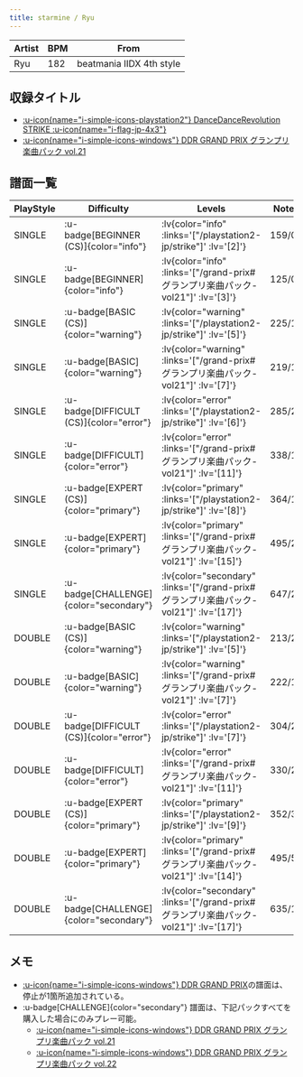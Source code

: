 ```yaml
---
title: starmine / Ryu
---
```


|Artist|BPM|From|
|------|---|----|
|Ryu|182|beatmania IIDX 4th style|

## 収録タイトル

- [ :u-icon{name="i-simple-icons-playstation2"} DanceDanceRevolution STRIKE :u-icon{name="i-flag-jp-4x3"} ](/playstation2-jp/strike)
- [ :u-icon{name="i-simple-icons-windows"} DDR GRAND PRIX グランプリ楽曲パック vol.21](/grand-prix#グランプリ楽曲パック-vol21)

## 譜面一覧

|PlayStyle|Difficulty|Levels|Notes|Movie|
|---------|----------|------|-----|-----|
|SINGLE| :u-badge[BEGINNER (CS)]{color="info"} | :lv{color="info" :links='["/playstation2-jp/strike"]' :lv='[2]'} |159/0||
|SINGLE| :u-badge[BEGINNER]{color="info"} | :lv{color="info" :links='["/grand-prix#グランプリ楽曲パック-vol21"]' :lv='[3]'} |125/0||
|SINGLE| :u-badge[BASIC (CS)]{color="warning"} | :lv{color="warning" :links='["/playstation2-jp/strike"]' :lv='[5]'} |225/16||
|SINGLE| :u-badge[BASIC]{color="warning"} | :lv{color="warning" :links='["/grand-prix#グランプリ楽曲パック-vol21"]' :lv='[7]'} |219/18||
|SINGLE| :u-badge[DIFFICULT (CS)]{color="error"} | :lv{color="error" :links='["/playstation2-jp/strike"]' :lv='[6]'} |285/28||
|SINGLE| :u-badge[DIFFICULT]{color="error"} | :lv{color="error" :links='["/grand-prix#グランプリ楽曲パック-vol21"]' :lv='[11]'} |338/15||
|SINGLE| :u-badge[EXPERT (CS)]{color="primary"} | :lv{color="primary" :links='["/playstation2-jp/strike"]' :lv='[8]'} |364/12||
|SINGLE| :u-badge[EXPERT]{color="primary"} | :lv{color="primary" :links='["/grand-prix#グランプリ楽曲パック-vol21"]' :lv='[15]'} |495/24||
|SINGLE| :u-badge[CHALLENGE]{color="secondary"} | :lv{color="secondary" :links='["/grand-prix#グランプリ楽曲パック-vol21"]' :lv='[17]'} |647/21||
|DOUBLE| :u-badge[BASIC (CS)]{color="warning"} | :lv{color="warning" :links='["/playstation2-jp/strike"]' :lv='[5]'} |213/26||
|DOUBLE| :u-badge[BASIC]{color="warning"} | :lv{color="warning" :links='["/grand-prix#グランプリ楽曲パック-vol21"]' :lv='[7]'} |222/19||
|DOUBLE| :u-badge[DIFFICULT (CS)]{color="error"} | :lv{color="error" :links='["/playstation2-jp/strike"]' :lv='[7]'} |304/2||
|DOUBLE| :u-badge[DIFFICULT]{color="error"} | :lv{color="error" :links='["/grand-prix#グランプリ楽曲パック-vol21"]' :lv='[11]'} |330/27||
|DOUBLE| :u-badge[EXPERT (CS)]{color="primary"} | :lv{color="primary" :links='["/playstation2-jp/strike"]' :lv='[9]'} |352/3||
|DOUBLE| :u-badge[EXPERT]{color="primary"} | :lv{color="primary" :links='["/grand-prix#グランプリ楽曲パック-vol21"]' :lv='[14]'} |495/5||
|DOUBLE| :u-badge[CHALLENGE]{color="secondary"} | :lv{color="secondary" :links='["/grand-prix#グランプリ楽曲パック-vol21"]' :lv='[17]'} |635/12||

## メモ

- [ :u-icon{name="i-simple-icons-windows"} DDR GRAND PRIX](/grand-prix)の譜面は、停止が1箇所追加されている。
- :u-badge[CHALLENGE]{color="secondary"} 譜面は、下記パックすべてを購入した場合にのみプレー可能。
  - [ :u-icon{name="i-simple-icons-windows"} DDR GRAND PRIX グランプリ楽曲パック vol.21](/grand-prix#グランプリ楽曲パック-vol21)
  - [ :u-icon{name="i-simple-icons-windows"} DDR GRAND PRIX グランプリ楽曲パック vol.22](/grand-prix#グランプリ楽曲パック-vol22)
